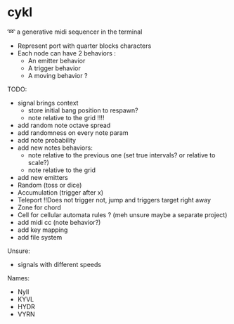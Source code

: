 # cykl
:loop: a generative midi sequencer in the terminal

 - Represent port with quarter blocks characters
 - Each node can have 2 behaviors :
 	- An emitter behavior
 	- A trigger behavior
 	- A moving behavior ?

TODO:
 - signal brings context
   - store initial bang position to respawn?
   - note relative to the grid !!!!
 - add random note octave spread
 - add randomness on every note param
 - add note probability
 - add new notes behaviors:
   - note relative to the previous one (set true intervals? or relative to scale?)
   - note relative to the grid
 - add new emitters
  - Random (toss or dice)
  - Accumulation (trigger after x)
  - Teleport !!Does not trigger not, jump and triggers target right away
  - Zone for chord
  - Cell for cellular automata rules ? (meh unsure maybe a separate project)
 - add midi cc (note behavior?)
 - add key mapping
 - add file system

Unsure:
 - signals with different speeds

Names:
  - Nyll
  - KYVL
  - HYDR
  - VYRN
